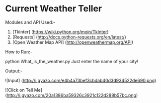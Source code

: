 Current Weather Teller
======

Modules and API Used:-

1. [Tkinter] (https://wiki.python.org/moin/TkInter)
2. [Requests] (http://docs.python-requests.org/en/latest/)
3. [Open Weather Map API] (http://openweathermap.org/API)


How to Run:-

python What_is_the_weather.py
Just enter the name of ypur city!


Output:-
 
![Input] (http://i.gyazo.com/e4b4a73bef3cbdab40d3d934522de690.png)

![Click on Tell Me] (http://i.gyazo.com/20a1386ba59326c3921c122d288b57bc.png)

